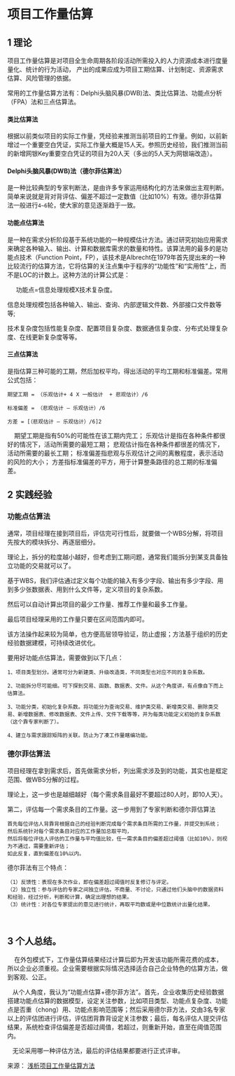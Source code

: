 # 项目工作量估算

## 1 理论
项目工作量估算是对项目全生命周期各阶段活动所需投入的人力资源成本进行度量量化、统计的行为活动，
产出的成果应成为项目工期估算、计划制定、资源需求估算、风险管理的依据。

常用的工作量估算方法有：Delphi头脑风暴(DWB)法、类比估算法、功能点分析（FPA）法和三点估算法。

#### 类比估算法

根据以前类似项目的实际工作量，凭经验来推测当前项目的工作量。例如，以前新增过一个重要空白凭证，实际工作量大概是15人天。参照历史经验，我们推测当前的新增网银Key重要空白凭证的项目为20人天（多出的5人天为网银端改造）。

#### Delphi头脑风暴(DWB)法（德尔菲估算法）

是一种比较典型的专家判断法，是由许多专家运用结构化的方法来做出主观判断。简单来说就是背对背评估、偏差不超过一定数值（比如10%）有效。德尔菲估算法一般进行`4~6`轮，使大家的意见逐渐趋于一致。

#### 功能点估算法

是一种在需求分析阶段基于系统功能的一种规模估计方法。通过研究初始应用需求来确定各种输入、输出、计算和数据库需求的数量和特性。该算法用的最多的是功能点技术（Function Point，FP），该技术是Albrecht在1979年首先提出来的一种比较流行的估算方法，它将估算的关注点集中于程序的“功能性”和“实用性”上，而不是LOC的计数上。这种方法的计算公式是：

     功能点=信息处理规模X技术复杂度。

信息处理规模包括各种输入、输出、查询、内部逻辑文件数、外部接口文件数等等;

技术复杂度包括性能复杂度、配置项目复杂度、数据通信复杂度、分布式处理复杂度、在线更新复杂度等等。

#### 三点估算法

是指估算三种可能的工期，然后加权平均，得出活动的平均工期和标准偏差。常用公式包括：

    期望工期 = （乐观估计+ 4 X 一般估计  + 悲观估计）/6

    标准偏差 = （悲观估计 – 乐观估计）/6

    方差 = [（悲观估计 – 乐观估计）/6]2

    期望工期是指有50%的可能性在该工期内完工；
    乐观估计是指在各种条件都很好的情况下，活动所需要的最短工期；
    悲观估计指在各种条件都很差的情况下，活动所需要的最长工期；
    标准偏差指悲观与乐观估计之间的离散程度，表示活动的风险的大小；
    方差指标准偏差的平方，用于计算整条路径的总工期的标准偏差。

## 2 实践经验

### 功能点估算法

通常，项目经理在接到项目后，评估完可行性后，就要做一个WBS分解，将项目先按大的模块拆分、再逐层细分。

理论上，拆分的粒度越小越好，但考虑到工期问题，通常我们能拆分到某支具备独立功能的交易就可以了。

基于WBS，我们评估通过定义每个功能的输入有多少字段、输出有多少字段、用到多少张数据表、用到什么文件等，定义项目的复杂系数。

然后可以自动计算出项目的最少工作量、推荐工作量和最多工作量。

最后项目经理采用的工作量只要在区间范围内即可。

该方法操作起来较为简单，也方便高层领导验证，防止虚报；方法基于组织的历史经验数据建模，可持续改进优化。

要用好功能点估算法，需要做到以下几点：

    1、项目类型划分。通常可分为新建类、升级改造类，不同类型也对应不同的复杂系数。

    2、功能拆分尽可能细。可下探到交易、函数、数据表、文件。从这个角度讲，有点像自下而上估算法。

    3、功能分类，初始化复杂系数。将功能分为查询交易、维护类交易、新增类交易、删除类交易、新增数据表、修改数据表、文件上传、文件下载等等，并为每类功能定义初始的复杂系数（这个靠专家判断了）。

    4、建立与需求跟踪矩阵的关联。防止为了凑工作量瞎编功能。

### 德尔菲估算法

项目经理在拿到需求后，首先做需求分析，列出需求涉及到的功能，其实也是框定范围、做WBS分解的过程。

理论上，这一步也是越细越好（每个需求条目最好不要超过80人时，即10人天）。

第二，评估每一个需求条目的工作量。这一步用到了专家判断和德尔菲估算法

    首先每位评估人背靠背根据自己的经验判断完成每个需求条目所需的工作量，并提交到系统；
    然后系统针对每个需求条目对应的工作量加总取平均，
    然后将每位评估人评估的工作量与平均值比较，任一需求条目的偏差超过阈值（比如10%），则视为不通过，需要重新评估；
    如此反复，直到偏差在10%以内。

德尔菲法有三个特点：

    （1）反馈性：表现在多次作业，即在偏差超过阈值时反复修订与评定。
    （2）独立性：参与评估的专家之间独立评估，不商量、不讨论，只通过他们头脑中的数据资料和经验，经过分析，判断和计算，确定出理想的结果。
    （3）统计性：对各位专家提出的意见进行统计，再取平均数或是中位数统计出量化结果。

 

## 3 个人总结。

    在外包模式下，工作量估算结果经过计算后即为开发该功能所需花费的成本，所以企业必须重视。企业需要根据实际情况选择适合自己企业特色的估算方法，做到客观、公正。

   从个人角度，我认为“功能点估算+德尔菲方法”。首先，企业收集历史经验数据搭建功能点估算的数据模型，设定关注参数，比如项目类型、功能点复杂度、功能点是否重（chong）用、功能点影响范围等；然后采用德尔菲方法，交由3名专家以上的评估团进行评估，评估团背靠背设定关注参数；最后，每名评估人提交评估结果，系统检查评估偏差是否超过阈值，若超过，则重新开始，直至在阈值范围内。

   无论采用哪一种评估方法，最后的评估结果都要进行正式评审。

来源：
[浅析项目工作量估算方法](https://blog.csdn.net/taric_ma/java/article/details/79290477)
